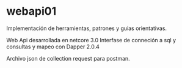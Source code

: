 # webapi01
Implementación de herramientas, patrones y guias orientativas.

Web Api desarrollada en netcore 3.0
Interfase de conneción a sql y consultas y mapeo con Dapper 2.0.4

Archivo json de collection request para postman.
